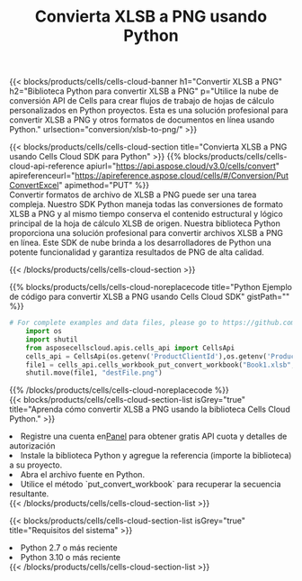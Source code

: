 ﻿---
title:  Convierta XLSB a PNG usando Python
description:  Utilizar el SDK de la nube Aspose.Cells para Python para convertir un archivo de formato XLSB a un archivo de formato PNG.
kwords: Excel, Convert XLSB to PNG, REST, Python
howto: How to convert XLSB to PNG using Aspose.Cells Cloud Python library.
---
{{< blocks/products/cells/cells-cloud-banner h1="Convertir XLSB a PNG" h2="Biblioteca Python para convertir XLSB a PNG" p="Utilice la nube de conversión API de Cells para crear flujos de trabajo de hojas de cálculo personalizados en Python proyectos. Esta es una solución profesional para convertir XLSB a PNG y otros formatos de documentos en línea usando Python." urlsection="conversion/xlsb-to-png/" >}}

{{< blocks/products/cells/cells-cloud-section title="Convierta XLSB a PNG usando Cells Cloud SDK para Python" >}}
{{% blocks/products/cells/cells-cloud-api-reference apiurl="https://api.aspose.cloud/v3.0/cells/convert" apireferenceurl="https://apireference.aspose.cloud/cells/#/Conversion/PutConvertExcel" apimethod="PUT" %}}
<br/>
Convertir formatos de archivo de XLSB a PNG puede ser una tarea compleja. Nuestro SDK Python maneja todas las conversiones de formato XLSB a PNG y al mismo tiempo conserva el contenido estructural y lógico principal de la hoja de cálculo XLSB de origen. Nuestra biblioteca Python proporciona una solución profesional para convertir archivos XLSB a PNG en línea. Este SDK de nube brinda a los desarrolladores de Python una potente funcionalidad y garantiza resultados de PNG de alta calidad.

{{< /blocks/products/cells/cells-cloud-section >}}

{{% blocks/products/cells/cells-cloud-noreplacecode title="Python Ejemplo de código para convertir XLSB a PNG usando Cells Cloud SDK" gistPath="" %}}
 
```python
# For complete examples and data files, please go to https://github.com/aspose-cells-cloud/aspose-cells-cloud-python/
    import os
    import shutil
    from asposecellscloud.apis.cells_api import CellsApi
    cells_api = CellsApi(os.getenv('ProductClientId'),os.getenv('ProductClientSecret'))
    file1 = cells_api.cells_workbook_put_convert_workbook("Book1.xlsb",format="png")
    shutil.move(file1, "destFile.png")     
```
 
{{% /blocks/products/cells/cells-cloud-noreplacecode %}}
<br/>
{{< blocks/products/cells/cells-cloud-section-list isGrey="true" title="Aprenda cómo convertir XLSB a PNG usando la biblioteca Cells Cloud Python." >}}
<li> Registre una cuenta en<a href="https://dashboard.aspose.cloud/">Panel</a> para obtener gratis API cuota y detalles de autorización</li>
<li>Instale la biblioteca Python y agregue la referencia (importe la biblioteca) a su proyecto.</li>
<li>Abra el archivo fuente en Python.</li>
<li>Utilice el método `put_convert_workbook` para recuperar la secuencia resultante.</li>
{{< /blocks/products/cells/cells-cloud-section-list >}}

{{< blocks/products/cells/cells-cloud-section-list isGrey="true" title="Requisitos del sistema" >}}
<li>Python 2.7 o más reciente</li>
<li>Python 3.10 o más reciente</li>
{{< /blocks/products/cells/cells-cloud-section-list >}}
